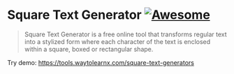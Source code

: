 # Square Text Generator [![Awesome](https://cdn.rawgit.com/sindresorhus/awesome/d7305f38d29fed78fa85652e3a63e154dd8e8829/media/badge.svg)](https://github.com/sindresorhus/awesome)

>Square Text Generator is a free online tool that transforms regular text into a stylized form where each character of the text is enclosed within a square, boxed or rectangular shape.

Try demo: https://tools.waytolearnx.com/square-text-generators
